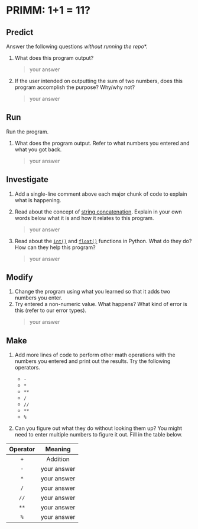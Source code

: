 # PRIMM: 1+1 = 11?

## Predict
Answer the following questions *without running the repo**.

1. What does this program output?
    > your answer

2. If the user intended on outputting the sum of two numbers, does this program accomplish the purpose? Why/why not?
    > your answer

## Run
Run the program. 

1. What does the program output. Refer to what numbers you entered and what you got back.
    > your answer


## Investigate
1. Add a single-line comment above each major chunk of code to explain what is happening.
2. Read about the concept of [string concatenation](https://www.w3schools.com/python/gloss_python_string_concatenation.asp). Explain in your own words below what it is and how it relates to this program.
    > your answer

3. Read about the [`int()`](https://www.w3schools.com/python/ref_func_int.asp) and [`float()`](https://www.w3schools.com/python/ref_func_float.asp) functions in Python. What do they do? How can they help this program?
    > your answer

## Modify
1. Change the program using what you learned so that it adds two numbers you enter.
2. Try entered a non-numeric value. What happens? What kind of error is this (refer to our error types).
    > your answer

## Make
1. Add more lines of code to perform other math operations with the numbers you entered and print out the results. Try the following operators. 
    - `-`
    - `*`
    - `**`
    - `/`
    - `//`
    - `**`
    - `%`

2. Can you figure out what they do without looking them up? You might need to enter multiple numbers to figure it out. Fill in the table below.

| Operator | Meaning |
|  :---:    |   :---:   |  
|   `+`    | Addition |
|   `-`    | your answer |
|   `*`    | your answer |
|   `/`    | your answer |
|   `//`    | your answer |
|   `**`    | your answer |
|   `%`    | your answer |

